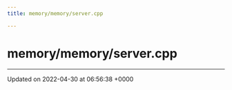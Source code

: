 ```yaml
---
title: memory/memory/server.cpp

---
```


# memory/memory/server.cpp








-------------------------------

Updated on 2022-04-30 at 06:56:38 +0000
